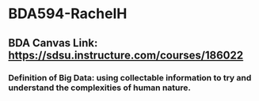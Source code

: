 # BDA594-RachelH
## BDA Canvas Link: https://sdsu.instructure.com/courses/186022 
### Definition of Big Data: using collectable information to try and understand the complexities of human nature.
